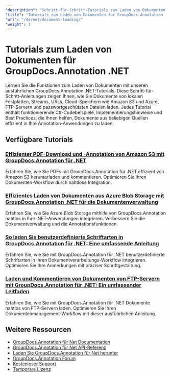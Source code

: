 ```yaml
---
"description": "Schritt-für-Schritt-Tutorials zum Laden von Dokumenten aus verschiedenen Quellen mit GroupDocs.Annotation für .NET."
"title": "Tutorials zum Laden von Dokumenten für GroupDocs.Annotation .NET"
"url": "/de/net/document-loading/"
"weight": 3
---
```


# Tutorials zum Laden von Dokumenten für GroupDocs.Annotation .NET

Lernen Sie die Funktionen zum Laden von Dokumenten mit unseren ausführlichen GroupDocs.Annotation .NET-Tutorials. Diese Schritt-für-Schritt-Anleitungen zeigen Ihnen, wie Sie Dokumente von lokalen Festplatten, Streams, URLs, Cloud-Speichern wie Amazon S3 und Azure, FTP-Servern und passwortgeschützten Dateien laden. Jedes Tutorial enthält funktionierende C#-Codebeispiele, Implementierungshinweise und Best Practices, die Ihnen helfen, Dokumente aus beliebigen Quellen effizient in Ihre Annotation-Anwendungen zu laden.

## Verfügbare Tutorials

### [Effizienter PDF-Download und -Annotation von Amazon S3 mit GroupDocs.Annotation für .NET](./download-annotate-pdfs-s3-groupdocs-dotnet/)
Erfahren Sie, wie Sie PDFs mit GroupDocs.Annotation für .NET effizient von Amazon S3 herunterladen und kommentieren. Optimieren Sie Ihren Dokumenten-Workflow durch nahtlose Integration.

### [Effizientes Laden von Dokumenten aus Azure Blob Storage mit GroupDocs.Annotation .NET für die Dokumentenverwaltung](./load-documents-azure-blob-groupdocs-annotation-dotnet/)
Erfahren Sie, wie Sie Azure Blob Storage mithilfe von GroupDocs.Annotation nahtlos in Ihre .NET-Anwendungen integrieren. Verbessern Sie die Dokumentverwaltung und die Annotationsfunktionen.

### [So laden Sie benutzerdefinierte Schriftarten in GroupDocs.Annotation für .NET: Eine umfassende Anleitung](./master-custom-font-loading-groupdocs-annotation-dotnet/)
Erfahren Sie, wie Sie mit GroupDocs.Annotation für .NET benutzerdefinierte Schriftarten in Ihren Dokumentverarbeitungs-Workflow integrieren. Optimieren Sie Ihre Anmerkungen mit präziser Schriftgestaltung.

### [Laden und Kommentieren von Dokumenten von FTP-Servern mit GroupDocs.Annotation für .NET: Ein umfassender Leitfaden](./groupdocs-annotation-net-load-from-ftp/)
Erfahren Sie, wie Sie mit GroupDocs.Annotation für .NET Dokumente nahtlos von FTP-Servern laden. Optimieren Sie Ihren Dokumentenmanagement-Workflow mit dieser ausführlichen Anleitung.

## Weitere Ressourcen

- [GroupDocs.Annotation für Net Documentation](https://docs.groupdocs.com/annotation/net/)
- [GroupDocs.Annotation für Net API-Referenz](https://reference.groupdocs.com/annotation/net/)
- [Laden Sie GroupDocs.Annotation für Net herunter](https://releases.groupdocs.com/annotation/net/)
- [GroupDocs.Annotation Forum](https://forum.groupdocs.com/c/annotation)
- [Kostenloser Support](https://forum.groupdocs.com/)
- [Temporäre Lizenz](https://purchase.groupdocs.com/temporary-license/)